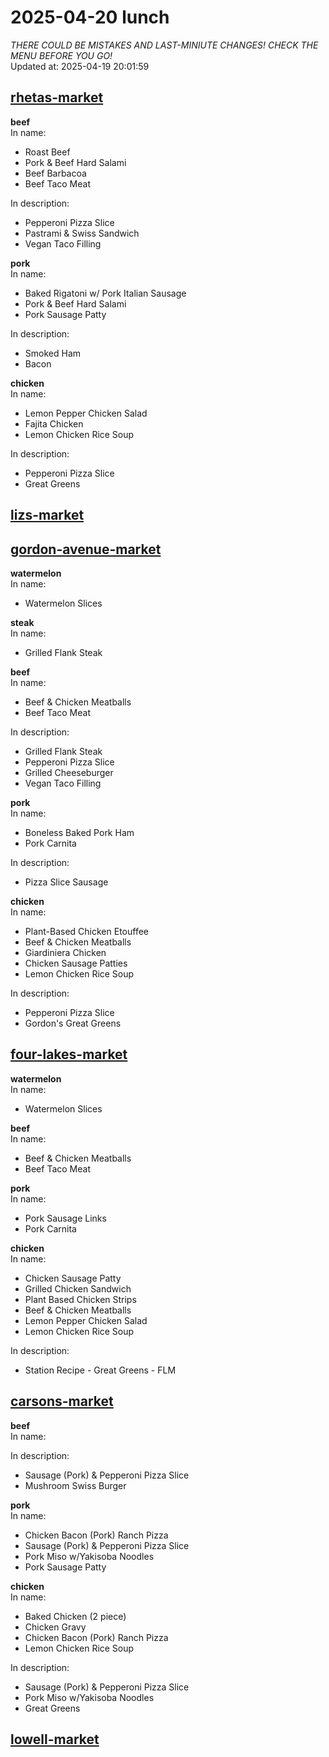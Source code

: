# 2025-04-20 lunch  
*THERE COULD BE MISTAKES AND LAST-MINIUTE CHANGES! CHECK THE MENU BEFORE YOU GO!*  
Updated at: 2025-04-19 20:01:59  
## [rhetas-market](https://wisc-housingdining.nutrislice.com/menu/rhetas-market/lunch/2025-04-20)  
**beef**  
In name:   
 - Roast Beef  
 - Pork & Beef Hard Salami  
 - Beef Barbacoa  
 - Beef Taco Meat  
  
In description:   
 - Pepperoni Pizza Slice  
 - Pastrami & Swiss Sandwich  
 - Vegan Taco Filling  
  
**pork**  
In name:   
 - Baked Rigatoni w/ Pork Italian Sausage  
 - Pork & Beef Hard Salami  
 - Pork Sausage Patty  
  
In description:   
 - Smoked Ham  
 - Bacon  
  
**chicken**  
In name:   
 - Lemon Pepper Chicken Salad  
 - Fajita Chicken  
 - Lemon Chicken Rice Soup  
  
In description:   
 - Pepperoni Pizza Slice  
 - Great Greens  
  
## [lizs-market](https://wisc-housingdining.nutrislice.com/menu/lizs-market/lunch/2025-04-20)  
## [gordon-avenue-market](https://wisc-housingdining.nutrislice.com/menu/gordon-avenue-market/lunch/2025-04-20)  
**watermelon**  
In name:   
 - Watermelon Slices  
  
**steak**  
In name:   
 - Grilled Flank Steak  
  
**beef**  
In name:   
 - Beef & Chicken Meatballs  
 - Beef Taco Meat  
  
In description:   
 - Grilled Flank Steak  
 - Pepperoni Pizza Slice  
 - Grilled Cheeseburger  
 - Vegan Taco Filling  
  
**pork**  
In name:   
 - Boneless Baked Pork Ham  
 - Pork Carnita  
  
In description:   
 - Pizza Slice Sausage  
  
**chicken**  
In name:   
 - Plant-Based Chicken Etouffee  
 - Beef & Chicken Meatballs  
 - Giardiniera Chicken  
 - Chicken Sausage Patties  
 - Lemon Chicken Rice Soup  
  
In description:   
 - Pepperoni Pizza Slice  
 - Gordon's Great Greens  
  
## [four-lakes-market](https://wisc-housingdining.nutrislice.com/menu/four-lakes-market/lunch/2025-04-20)  
**watermelon**  
In name:   
 - Watermelon Slices  
  
**beef**  
In name:   
 - Beef & Chicken Meatballs  
 - Beef Taco Meat  
  
**pork**  
In name:   
 - Pork Sausage Links  
 - Pork Carnita  
  
**chicken**  
In name:   
 - Chicken Sausage Patty  
 - Grilled Chicken Sandwich  
 - Plant Based Chicken Strips  
 - Beef & Chicken Meatballs  
 - Lemon Pepper Chicken Salad  
 - Lemon Chicken Rice Soup  
  
In description:   
 - Station Recipe - Great Greens - FLM  
  
## [carsons-market](https://wisc-housingdining.nutrislice.com/menu/carsons-market/lunch/2025-04-20)  
**beef**  
In name:   
  
In description:   
 - Sausage (Pork) & Pepperoni Pizza Slice  
 - Mushroom Swiss Burger  
  
**pork**  
In name:   
 - Chicken Bacon (Pork) Ranch Pizza  
 - Sausage (Pork) & Pepperoni Pizza Slice  
 - Pork Miso w/Yakisoba Noodles  
 - Pork Sausage Patty  
  
**chicken**  
In name:   
 - Baked Chicken (2 piece)  
 - Chicken Gravy  
 - Chicken Bacon (Pork) Ranch Pizza  
 - Lemon Chicken Rice Soup  
  
In description:   
 - Sausage (Pork) & Pepperoni Pizza Slice  
 - Pork Miso w/Yakisoba Noodles  
 - Great Greens  
  
## [lowell-market](https://wisc-housingdining.nutrislice.com/menu/lowell-market/lunch/2025-04-20)  
  
